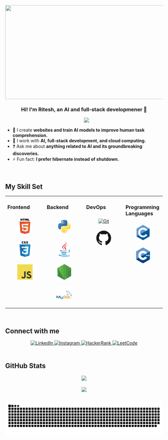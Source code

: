 <div align="center">
  <img src="https://media.giphy.com/media/HscDLzkO8EOTmgkhQP/giphy.gif?cid=790b7611ut8eqvikdo1ab7wecadyak7to3g5scla0h2bgwc1&ep=v1_gifs_search&rid=giphy.gif&ct=g" align="center" height="300" style="width: 120%" />
</div>

### <div align="center">Hi! I'm Ritesh, an AI and full-stack developmener 🚀</div>

<img src="https://media4.giphy.com/media/v1.Y2lkPTc5MGI3NjExN2owamFxdGhkZ255dnkwM3R2OWJ2dDZldnJmYWxvbDZma3FycGJ4NSZlcD12MV9pbnRlcm5hbF9naWZfYnlfaWQmY3Q9Zw/bGgsc5mWoryfgKBx1u/giphy.gif" align="right" style="width: 50%" />

<br/>

- 🔭 I create **websites and train AI models to improve human task comprehension.**  
- 🌱 I work with **AI, full-stack development, and cloud computing.**  
- ❓ Ask me about **anything related to AI and its groundbreaking discoveries.**  
- ⚡ Fun fact: **I prefer hibernate instead of shutdown.**  

<br/>

## My Skill Set  
<table><tr><td valign="top" width="25%">

### Frontend  
<div align="center">  
<a href="https://developer.mozilla.org/en-US/docs/Web/HTML" target="_blank"><img style="margin: 10px" src="https://raw.githubusercontent.com/devicons/devicon/master/icons/html5/html5-original-wordmark.svg" alt="HTML" height="50" /></a>  
<a href="https://developer.mozilla.org/en-US/docs/Web/CSS" target="_blank"><img style="margin: 10px" src="https://raw.githubusercontent.com/devicons/devicon/master/icons/css3/css3-original-wordmark.svg" alt="CSS" height="50" /></a>  
<a href="https://developer.mozilla.org/en-US/docs/Web/JavaScript" target="_blank"><img style="margin: 10px" src="https://raw.githubusercontent.com/devicons/devicon/master/icons/javascript/javascript-original.svg" alt="JavaScript" height="50" /></a>  
</div>

</td><td valign="top" width="25%">

### Backend  
<div align="center">  
<a href="https://www.python.org/" target="_blank"><img style="margin: 10px" src="https://raw.githubusercontent.com/devicons/devicon/master/icons/python/python-original.svg" alt="Python" height="50" /></a>  
<a href="https://www.java.com/" target="_blank"><img style="margin: 10px" src="https://raw.githubusercontent.com/devicons/devicon/master/icons/java/java-original.svg" alt="Java" height="50" /></a>  
<a href="https://nodejs.org/" target="_blank"><img style="margin: 10px" src="https://raw.githubusercontent.com/devicons/devicon/master/icons/nodejs/nodejs-original.svg" alt="Node.js" height="50" /></a>  
<a href="https://www.mysql.com/" target="_blank"><img style="margin: 10px" src="https://raw.githubusercontent.com/devicons/devicon/master/icons/mysql/mysql-original-wordmark.svg" alt="MySQL" height="50" /></a>  
</div>

</td><td valign="top" width="25%">

### DevOps  
<div align="center">  
<a href="https://git-scm.com/" target="_blank"><img style="margin: 10px" src="https://profilinator.rishav.dev/skills-assets/git-scm-icon.svg" alt="Git" height="50" /></a>  
<a href="https://github.com/" target="_blank"><img style="margin: 10px" src="https://raw.githubusercontent.com/devicons/devicon/master/icons/github/github-original.svg" alt="GitHub" height="50" /></a>  
</div>

</td><td valign="top" width="25%">

### Programming Languages 
<div align="center">  
<a href="https://devdocs.io/c/" target="_blank"><img style="margin: 10px" src="https://raw.githubusercontent.com/devicons/devicon/master/icons/c/c-original.svg" alt="C" height="50" /></a>  
<a href="https://devdocs.io/cpp/" target="_blank"><img style="margin: 10px" src="https://raw.githubusercontent.com/devicons/devicon/master/icons/cplusplus/cplusplus-original.svg" alt="C++" height="50" /></a>  
</div>

</td></tr></table>  


<br/>

## Connect with me  
<div align="center">
<a href="https://linkedin.com/in/ritesh-kumar-aa69b2289" target="_blank">
<img src="https://img.shields.io/badge/linkedin-%231E77B5.svg?&style=for-the-badge&logo=linkedin&logoColor=white" alt="LinkedIn" style="margin-bottom: 5px;" />
</a>
<a href="https://instagram.com/riteshk3119" target="_blank">
<img src="https://img.shields.io/badge/instagram-%23000000.svg?&style=for-the-badge&logo=instagram&logoColor=white" alt="Instagram" style="margin-bottom: 5px;" />
</a>
<a href="https://www.hackerrank.com/riteshkumar32" target="_blank">
<img src="https://img.shields.io/badge/hackerrank-%232EC866.svg?&style=for-the-badge&logo=hackerrank&logoColor=white" alt="HackerRank" style="margin-bottom: 5px;" />
</a>
<a href="https://www.leetcode.com/riteshk3119" target="_blank">
<img src="https://img.shields.io/badge/leetcode-%23FFA116.svg?&style=for-the-badge&logo=leetcode&logoColor=white" alt="LeetCode" style="margin-bottom: 5px;" />
</a>
</div>  

<br/>

## GitHub Stats  
<div align="center">
  <img src="https://github-readme-stats.vercel.app/api?username=ritesh319&show_icons=true&count_private=true&hide_border=true" align="center" />
</div>  

<br/>

<div align="center">
  <img src="https://komarev.com/ghpvc/?username=ritesh319&&style=flat-square" align="center" />
</div>  

<br/>

![water](https://raw.githubusercontent.com/platane/snk/output/github-contribution-grid-snake-dark.svg)

